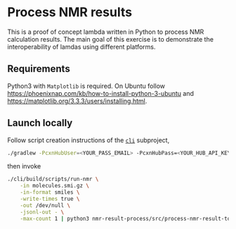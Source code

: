 Process NMR results
===================

This is a proof of concept lambda written in Python to process NMR calculation results. The main goal of this
exercise is to demonstrate the interoperability of lamdas using different platforms.

Requirements
------------

Python3 with `Matplotlib` is required. On Ubuntu follow <https://phoenixnap.com/kb/how-to-install-python-3-ubuntu> and 
<https://matplotlib.org/3.3.3/users/installing.html>.


Launch locally
--------------

Follow script creation instructions of the [`cli`](../cli/README.md) subproject,


``` bash
./gradlew -PcxnHubUser=<YOUR_PASS_EMAIL> -PcxnHubPass=<YOUR_HUB_API_KEY> :cli:createScripts
```

then invoke

``` bash
./cli/build/scripts/run-nmr \
    -in molecules.smi.gz \
    -in-format smiles \
    -write-times true \
    -out /dev/null \
    -jsonl-out - \
    -max-count 1 | python3 nmr-result-process/src/process-nmr-result-to-text.py
```